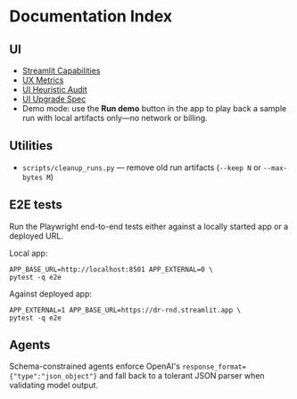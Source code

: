 # Documentation Index

## UI
- [Streamlit Capabilities](UI_RESEARCH.md)
- [UX Metrics](UX_METRICS.md)
- [UI Heuristic Audit](UI_AUDIT.md)
- [UI Upgrade Spec](UI_SPEC.md)
- Demo mode: use the **Run demo** button in the app to play back a sample run with local artifacts only—no network or billing.

## Utilities
- `scripts/cleanup_runs.py` — remove old run artifacts (`--keep N` or `--max-bytes M`)

## E2E tests
Run the Playwright end-to-end tests either against a locally started app or a deployed URL.

Local app:

```
APP_BASE_URL=http://localhost:8501 APP_EXTERNAL=0 \
pytest -q e2e
```

Against deployed app:

```
APP_EXTERNAL=1 APP_BASE_URL=https://dr-rnd.streamlit.app \
pytest -q e2e
```

## Agents

Schema-constrained agents enforce OpenAI's `response_format={"type":"json_object"}` and fall back to a tolerant JSON parser when validating model output.
